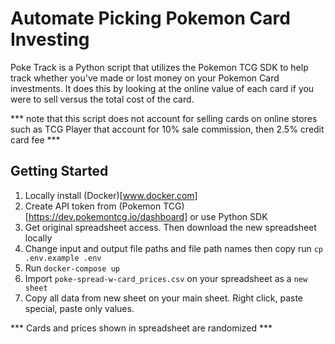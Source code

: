# Automate Picking Pokemon Card Investing

Poke Track is a Python script that utilizes the Pokemon TCG SDK to help track whether you've made or lost money on your Pokemon Card investments. It does this by looking at the online value of each card if you were to sell versus the total cost of the card.

*** note that this script does not account for selling cards on online stores such as TCG Player that account for 10% sale commission, then 2.5% credit card fee ***

## Getting Started

1. Locally install (Docker)[www.docker.com]
2. Create API token from (Pokemon TCG)[https://dev.pokemontcg.io/dashboard] or use Python SDK
3. Get original spreadsheet access. Then download the new spreadsheet locally
4. Change input and output file paths and file path names then copy run `cp .env.example .env`
5. Run ``` docker-compose up ```
6. Import `poke-spread-w-card_prices.csv` on your spreadsheet as a `new sheet`
7. Copy all data from new sheet on your main sheet. Right click, paste special, paste only values.

*** Cards and prices shown in spreadsheet are randomized ***